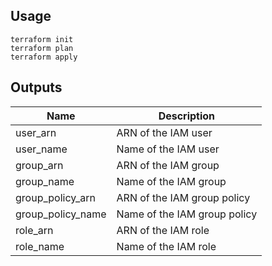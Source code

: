 ## Usage

```
terraform init
terraform plan
terraform apply
```

## Outputs

| Name | Description |
|------|-------------|
| user\_arn | ARN of the IAM user |
| user\_name | Name of the IAM user |
| group\_arn | ARN of the IAM group |
| group\_name | Name of the IAM group |
| group\_policy\_arn | ARN of the IAM group policy |
| group\_policy\_name | Name of the IAM group policy |
| role\_arn | ARN of the IAM role |
| role\_name | Name of the IAM role |
